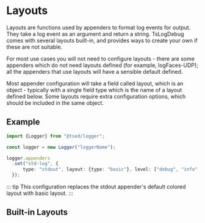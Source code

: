 # Layouts

Layouts are functions used by appenders to format log events for output. They take a log event as an argument and return a string. TsLogDebug comes with several layouts built-in, and provides ways to create your own if these are not suitable.

For most use cases you will not need to configure layouts - there are some appenders which do not need layouts defined (for example, logFaces-UDP); all the appenders that use layouts will have a sensible default defined.

Most appender configuration will take a field called layout, which is an object - typically with a single field type which is the name of a layout defined below. Some layouts require extra configuration options, which should be included in the same object.

## Example

```typescript
import {Logger} from "@tsed/logger";

const logger = new Logger("loggerName");

logger.appenders
  .set("std-log", {
      type: "stdout", layout: {type: "basic"}, level: ["debug", "info", "trace"]
  });
```
::: tip
This configuration replaces the stdout appender's default colored layout with basic layout.
:::
## Built-in Layouts

<ApiList query="symbolName: Layout AND symbolType: class" />

